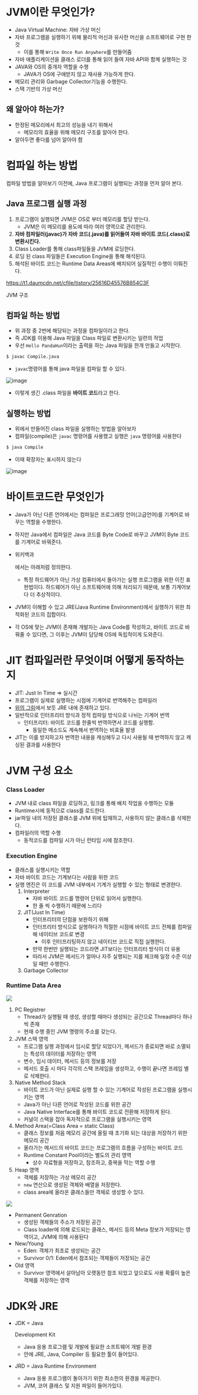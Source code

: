 # JVM이란 무엇인가?

- Java Virtual Machine: 자바 가상 머신
- 자바 프로그램을 실행하기 위해 물리적 머신과 유사한 머신을 소프트웨어로 구현 한 것
  - 이를 통해 `Write Once Run Anywhere`를 만들어줌
- 자바 애플리케이션을 클래스 로더를 통해 읽어 들여 자바 API와 함께 실행하는 것
- JAVA와 OS의 중개자 역할을 수행
  - JAVA가 OS에 구애받지 않고 재사용 가능하게 한다.
- 메모리 관리와 Garbage Collector기능을 수행한다.
- 스택 기반의 가상 머신

## 왜 알아야 하는가?

- 한정된 메모리에서 최고의 성능을 내기 위해서
  - 메모리의 효율을 위해 메모리 구조를 알아야 한다.
- 알아두면 좋다를 넘어 알아야 함

# 컴파일 하는 방법

컴파일 방법을 알아보기 이전에, Java 프로그램이 실행되는 과정을 먼저 알아 본다.

## Java 프로그램 실행 과정

1. 프로그램이 실행되면 JVM은 OS로 부터 메모리를 할당 받는다.
   - JVM은 이 메모리를 용도에 따라 여러 영역으로 관리한다.
2. **자바 컴파일러(javac)가 자바 코드(.java)를 읽어들여 자바 바이트 코드(.class)로 변환시킨다.**
3. Class Loader를 통해 class파일들을 JVM에 로딩한다.
4. 로딩 된 class 파일들은 Execution Engine을 통해 해석된다.
5. 해석된 바이트 코드는 Runtime Data Areas에 배치되어 실질적인 수행이 이뤄진다.

https://t1.daumcdn.net/cfile/tistory/25616D45576B854C3F

JVM 구조

## 컴파일 하는 방법

- 위 과정 중 2번에 해당되는 과정을 컴파일이라고 한다.
- 즉 JDK를 이용해 Java 파일을 Class 파일로 변환시키는 일련의 작업
- 우선 `Hello PandaHun`이라는 출력을 하는 Java 파일을 한개 만들고 시작한다.

```bash
$ javac Compile.java
```

- `javac`명령어를 통해 java 파일을 컴파일 할 수 있다.

![image](https://user-images.githubusercontent.com/13096845/101272799-f64f8b00-37d2-11eb-8dc3-12c0a8e815fa.png)

- 이렇게 생긴 .class 파일을 **바이트 코드**라고 한다.

## 실행하는 방법

- 위에서 만들어진 class 파일을 실행하는 방법을 알아보자
- 컴파일(compile)은 `javac` 명령어를 사용했고 실행은 `java` 명령어를 사용한다

```bash
$ java Compile
```

- 이때 확장자는 표시하지 않는다

![image](https://user-images.githubusercontent.com/13096845/101272815-17b07700-37d3-11eb-869d-73798f2e4e71.png)

# 바이트코드란 무엇인가

- Java가 아닌 다른 언어에서는 컴파일은 프로그래밍 언어(고급언어)를 기계어로 바꾸는 역할을 수행한다.

- 하지만 Java에서 컴파일은 Java 코드를 Byte Code로 바꾸고 JVM이 Byte 코드를 기계어로 바꿔준다.

- 위키백과

  에서는 아래처럼 정의한다.

  - 특정 하드웨어가 아닌 가상 컴퓨터에서 돌아가는 실행 프로그램을 위한 이진 표현법이다. 하드웨어가 아닌 소프트웨어에 의해 처리되기 때문에, 보통 기계어보다 더 추상적이다.

- JVM이 이해할 수 있고 JRE(Java Runtime Environment)에서 실행하기 위한 최적화된 코드의 집합이다.

- 각 OS에 맞는 JVM이 존재해 개발자는 Java Code를 작성하고, 바이트 코드로 바꿔줄 수 있다면, 그 이후는 JVM이 담당해 OS에 독립적이게 도와준다.

# JIT 컴파일러란 무엇이며 어떻게 동작하는지

- JIT: Just In Time ⇒ 실시간
- 프로그램이 실제로 실행하는 시점에 기계어로 번역해주는 컴파일러
- [위의 그림](https://www.notion.so/1-JVM-0f99e9e7f3114b82b7d7c6080a461c28)에서 보듯 JRE 내에 존재하고 있다.
- 일반적으로 인터프리터 방식과 정적 컴파일 방식으로 나뉘는 기계어 번역
  - 인터프리터: 바이트 코드를 한줄씩 번역하면서 코드를 실행함.
    - 동일한 메소드도 계속해서 번역하는 비효율 발생
- JIT는 이를 방지하고자 번역한 내용을 캐싱해두고 다시 사용될 때 번역하지 않고 캐싱된 결과를 사용한다

# JVM 구성 요소

### Class Loader

- JVM 내로 class 파일을 로딩하고, 링크를 통해 배치 작업을 수행하는 모듈
- Runtime시에 동적으로 class를 로드한다.
- jar파일 내의 저장된 클래스를 JVM 위에 탑재하고, 사용하지 않는 클래스를 삭제한다.
- 컴파일러의 역할 수행
  - 동적코드를 컴파일 시가 아닌 런타임 시에 참조한다.

### Execution Engine

- 클래스를 실행시키는 역할
- 자바 바이트 코드는 기계보다는 사람을 위한 코드
- 실행 엔진은 이 코드를 JVM 내부에서 기계가 실행할 수 있는 형태로 변경한다.
  1. Interpreter
     - 자바 바이트 코드를 명령어 단위로 읽어서 실행한다.
     - 한 줄 씩 수행하기 때문에 느리다
  2. JIT(Just In Time)
     - 인터프리터의 단점을 보완하기 위해
     - 인터프리터 방식으로 실행하다가 적절한 시점에 바이트 코드 전체를 컴파일 해 네이티브 코드로 변경
       - 이후 인터프리팅하지 않고 네이티브 코드로 직접 실행한다.
     - 만약 한번만 실행되는 코드라면 JIT보다는 인터프리터 방식이 더 유용
     - 따라서 JVM은 메서드가 얼마나 자주 실행되는 지를 체크해 일정 수준 이상일 때만 수행한다.
  3. Garbage Collector

### Runtime Data Area

![](https://t1.daumcdn.net/cfile/tistory/275A103F576B85550D)

1. PC Registrer
   - Thread가 실행될 때 생성, 생성할 때마다 생성되는 공간으로 Thread마다 하나씩 존재
   - 현재 수행 중인 JVM 명령의 주소를 갖는다.
2. JVM 스택 영역
   - 프로그램 실행 과정에서 임시로 할당 되었다가, 메서드가 종료되면 바로 소멸되는 특성의 데이터를 저장하는 영역
   - 변수, 임시 데이터, 메서드 등의 정보를 저장
   - 메서드 호출 시 마다 각각의 스택 프레임을 생성하고, 수행이 끝나면 프레임 별로 삭제한다.
3. Native Method Stack
   - 바이트 코드가 아닌 실제로 실행 할 수 있는 기계어로 작성된 프로그램을 실행시키는 영역
   - Java가 아닌 다른 언어로 작성된 코드를 위한 공간
   - Java Native Interface를 통해 바이트 코드로 전환해 저장하게 된다.
   - 커널이 스택을 잡아 독자적으로 프로그램을 실행시키는 영역
4. Method Area(=Class Area = static Class)
   - 클래스 정보를 처음 메모리 공간에 올릴 때 초기화 되는 대상을 저장하기 위한 메모리 공간
   - 올라가는 메서드의 바이트 코드는 프로그램의 흐름을 구성하는 바이트 코드
   - Runtime Constant Pool이라는 별도의 관리 영역
     - 상수 자료형을 저장하고, 참조하고, 중복을 막는 역할 수행
5. Heap 영역
   - 객체를 저장하는 가상 메모리 공간
   - `new` 연산으로 생성된 객체와 배열을 저장한다.
   - class area에 올라온 클래스들만 객체로 생성할 수 있다.

![](https://t1.daumcdn.net/cfile/tistory/266E283B576B8E060B)

- Permanent Genration
  - 생성된 객체들의 주소가 저장된 공간
  - Class loader에 의해 로드되는 클래스, 메서드 등의 Meta 정보가 저장되는 영역이고, JVM에 의해 사용된다
- New/Young
  - Eden: 객체가 최초로 생성되는 공간
  - Survivor 0/1: Eden에서 참조되는 객체들이 저장되는 공간
- Old 영역
  - Survivor 영역에서 살아남아 오랫동안 참조 되었고 앞으로도 사용 확률이 높은 객체를 저장하는 영역

# JDK와 JRE

- JDK = Java 

  Development Kit

  - Java 응용 프로그램 및 개발에 필요한 소프트웨어 개발 환경
  - 안에 JRE, Java, Compiler 등 필요한 툴이 들어있다.

- JRD = Java Runtime Environment

  - Java 응용 프로그램이 돌아가기 위한 최소한의 환경을 제공한다.
  - JVM, 코어 클래스 및 지원 파일이 들어가있다.